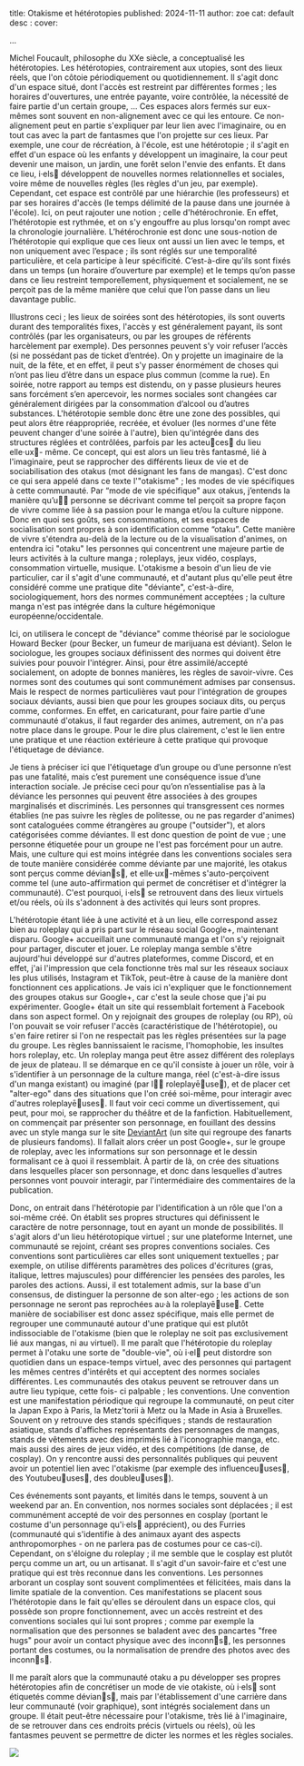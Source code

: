 title: Otakisme et hétérotopies
published: 2024-11-11
author: zoe
cat: default
desc : 
cover: 

...




Michel Foucault, philosophe du XXe siècle, a conceptualisé les hétérotopies. Les hétérotopies, contrairement aux utopies, sont des lieux réels, que l'on côtoie périodiquement ou quotidiennement. Il s'agit donc d'un espace situé, dont l'accès est restreint par différentes formes ; les horaires d'ouvertures, une entrée payante, voire contrôlée, la nécessité de faire partie d'un certain groupe, ...
Ces espaces alors fermés sur eux-mêmes sont souvent en non-alignement avec ce qui les entoure. Ce non-alignement peut en partie s'expliquer par leur lien avec l'imaginaire, ou en tout cas avec la part de fantasmes que l'on projette sur ces lieux. Par exemple, une cour de récréation, à l'école, est une hétérotopie ; il s'agit en effet d'un espace où les enfants y développent un imaginaire, la cour peut devenir une maison, un jardin, une forêt selon l'envie des enfants. Et dans ce lieu, i·els󵜀 développent de nouvelles normes relationnelles et sociales, voire même de nouvelles règles (les règles d'un jeu, par exemple). Cependant, cet espace est contrôlé par une hiérarchie (les professeurs) et par ses horaires d'accès (le temps délimité de la pause dans une journée à l'école). Ici, on peut rajouter une notion ; celle d'hétérochronie.
En effet, l'hétérotopie est rythmée, et on s'y engouffre au plus lorsqu'on rompt avec la chronologie journalière. L’hétérochronie est donc une sous-notion de l’hétérotopie qui explique que ces lieux ont aussi un lien avec le temps, et non uniquement avec l’espace ; ils sont réglés sur une temporalité particulière, et cela participe à leur spécificité. C’est-à-dire qu'ils sont fixés dans un temps (un horaire d’ouverture par exemple) et le temps qu’on passe dans ce lieu restreint temporellement, physiquement et socialement, ne se perçoit pas de la même manière que celui que l’on passe dans un lieu davantage public.
<br>

Illustrons ceci ; les lieux de soirées sont des hétérotopies, ils sont ouverts durant des temporalités fixes, l'accès y est généralement payant, ils sont contrôlés (par les organisateurs, ou par les groupes de référents harcèlement par exemple). Des personnes peuvent s’y voir refuser l’accès (si ne possédant pas de ticket d’entrée). On y projette un imaginaire de la nuit, de la fête, et en effet, il peut s'y passer énormément de choses qui n’ont pas lieu d’être dans un espace plus commun (comme la rue). En soirée, notre rapport au temps est distendu, on y passe plusieurs heures sans forcément s’en apercevoir, les normes sociales sont changées car généralement dirigées par la consommation d’alcool ou d’autres substances.
L'hétérotopie semble donc être une zone des possibles, qui peut alors être réappropriée, recréée, et évoluer (les normes d'une fête peuvent changer d'une soirée à l'autre), bien qu'intégrée dans des structures réglées et contrôlées, parfois par les acteu󴕰ces󵜀 du lieu elle·ux󵜀- même.
Ce concept, qui est alors un lieu très fantasmé, lié à l'imaginaire, peut se rapprocher des différents lieux de vie et de sociabilisation des otakus (mot désignant les fans de mangas). C'est donc ce qui sera appelé dans ce texte l'"otakisme" ; les modes de vie spécifiques à cette communauté. Par “mode de vie spécifique" aux otakus, j’entends la manière qu’u󳜠󵜀 personne se décrivant comme tel perçoit sa propre façon de vivre comme liée à sa passion pour le manga et/ou la culture nippone. Donc en quoi ses goûts, ses consommations, et ses espaces de socialisation sont propres à son identification comme “otaku”. Cette manière de vivre s'étendra au-delà de la lecture ou de la visualisation d'animes, on entendra ici "otaku" les personnes qui concentrent une majeure partie de leurs activités à la culture manga ; roleplays, jeux vidéo, cosplays, consommation virtuelle, musique.
L'otakisme a besoin d'un lieu de vie particulier, car il s'agit d'une communauté, et d'autant plus qu'elle peut être considéré comme une pratique dite "déviante", c'est-à-dire, sociologiquement, hors des normes communément acceptées ; la culture manga n'est pas intégrée dans la culture hégémonique européenne/occidentale.
<br>

Ici, on utilisera le concept de "déviance" comme théorisé par le sociologue Howard Becker (pour Becker, un fumeur de marijuana est déviant). Selon le sociologue, les groupes sociaux définissent des normes qui doivent être suivies pour pouvoir l'intégrer. Ainsi, pour être assimilé/accepté socialement, on adopte de bonnes manières, les règles de savoir-vivre. Ces normes sont des coutumes qui sont communément admises par consensus. Mais le respect de normes particulières vaut pour l'intégration de groupes sociaux déviants, aussi bien que pour les groupes sociaux dits, ou perçus comme, conformes. En effet, en caricaturant, pour faire partie d'une communauté d'otakus, il faut regarder des animes, autrement, on n'a pas notre place dans le groupe. Pour le dire plus clairement, c'est le lien entre une pratique et une réaction extérieure à cette pratique qui provoque l'étiquetage de déviance.
<br>

Je tiens à préciser ici que l'étiquetage d’un groupe ou d’une personne n’est pas une fatalité, mais c’est purement une conséquence issue d’une interaction sociale. Je précise ceci pour qu’on n’essentialise pas à la déviance les personnes qui peuvent être associées à des groupes marginalisés et discriminés.
Les personnes qui transgressent ces normes établies (ne pas suivre les règles de politesse, ou ne pas regarder d'animes) sont cataloguées comme étrangères au groupe ("outsider"), et alors catégorisées comme déviantes. Il est donc question de point de vue ; une personne étiquetée pour un groupe ne l'est pas forcément pour un autre. Mais, une culture qui est moins intégrée dans les conventions sociales sera de toute manière considérée comme déviante par une majorité, les otakus sont perçus comme dévian󴤐s󵜀, et elle·ux󵜀-mêmes s'auto-perçoivent comme tel (une auto-affirmation qui permet de concrétiser et d'intégrer la communauté). C'est pourquoi, i·els󵜀 se retrouvent dans des lieux virtuels et/ou réels, où ils s'adonnent à des activités qui leurs sont propres.
<br>

L'hétérotopie étant liée à une activité et à un lieu, elle correspond assez bien au roleplay qui a pris part sur le réseau social Google+, maintenant disparu. Google+ accueillait une communauté manga et l'on s'y rejoignait pour partager, discuter et jouer. Le roleplay manga semble s'être aujourd'hui développé sur d'autres plateformes, comme Discord, et en effet, j'ai l'impression que cela fonctionne très mal sur les réseaux sociaux les plus utilisés, Instagram et TikTok, peut-être à cause de la manière dont fonctionnent ces applications. Je vais ici n'expliquer que le fonctionnement des groupes otakus sur Google+, car c'est la seule chose que j'ai pu expérimenter.
Google+ était un site qui ressemblait fortement à Facebook dans son aspect formel. On y rejoignait des groupes de roleplay (ou RP), où l'on pouvait se voir refuser l'accès (caractéristique de l'hétérotopie), ou s'en faire retirer si l'on ne respectait pas les règles présentées sur la page du groupe. Les règles bannissaient le racisme, l'homophobie, les insultes hors roleplay, etc.
Un roleplay manga peut être assez différent des roleplays de jeux de plateau. Il se démarque en ce qu'il consiste à jouer un rôle, voir à s'identifier à un personnage de la culture manga, réel (c'est-à-dire issus d'un manga existant) ou imaginé (par l󱤐󵜀 roleplayē󴔐use󵜀), et de placer cet "alter-ego" dans des situations que l'on créé soi-même, pour interagir avec d'autres roleplayē󴔐uses󵜀. Il faut voir ceci comme un divertissement, qui peut, pour moi, se rapprocher du théâtre et de la fanfiction.
Habituellement, on commençait par présenter son personnage, en fouillant des dessins avec un style manga sur le site [DeviantArt](https://www.deviantart.com/) (un site qui regroupe des fanarts de plusieurs fandoms). Il fallait alors créer un post Google+, sur le groupe de roleplay, avec les informations sur son personnage et le dessin formalisant ce à quoi il ressemblait. À partir de là, on crée des situations dans lesquelles placer son personnage, et donc dans lesquelles d'autres personnes vont pouvoir interagir, par l'intermédiaire des commentaires de la publication.
<br>

Donc, on entrait dans l'hétérotopie par l'identification à un rôle que l'on a soi-même créé. On établit ses propres structures qui définissent le caractère de notre personnage, tout en ayant un monde de possibilités.
Il s'agit alors d'un lieu hétérotopique virtuel ; sur une plateforme Internet, une communauté se rejoint, créant ses propres conventions sociales. Ces conventions sont particulières car elles sont uniquement textuelles ; par exemple, on utilise différents paramètres des polices d'écritures (gras, italique, lettres majuscules) pour différencier les pensées des paroles, les paroles des actions. Aussi, il est totalement admis, sur la base d'un consensus, de distinguer la personne de son alter-ego ; les actions de son personnage ne seront pas reprochées au·à la roleplayē󴔐use󵜀. Cette manière de sociabiliser est donc assez spécifique, mais elle permet de regrouper une communauté autour d'une pratique qui est plutôt indissociable de l'otakisme (bien que le roleplay ne soit pas exclusivement lié aux mangas, ni au virtuel). Il me paraît que l'hétérotopie du roleplay permet à l'otaku une sorte de "double-vie", où i·el󵜀 peut distordre son quotidien dans un espace-temps virtuel, avec des personnes qui partagent les mêmes centres d'intérêts et qui acceptent des normes sociales différentes.
Les communautés des otakus peuvent se retrouver dans un autre lieu typique, cette fois- ci palpable ; les conventions. Une convention est une manifestation périodique qui regroupe la communauté, on peut citer la Japan Expo à Paris, la Metz'torii à Metz ou la Made in Asia à Bruxelles. Souvent on y retrouve des stands spécifiques ; stands de restauration asiatique, stands d'affiches représentants des personnages de mangas, stands de vêtements avec des imprimés lié à l'iconographie manga, etc. mais aussi des aires de jeux vidéo, et des compétitions (de danse, de cosplay). On y rencontre aussi des personnalités publiques qui peuvent avoir un potentiel lien avec l'otakisme (par exemple des influenceu󴔐uses󵜀, des Youtubeu󴔐uses󵜀, des doubleu󴔐uses󵜀).
<br>

Ces événements sont payants, et limités dans le temps, souvent à un weekend par an. En convention, nos normes sociales sont déplacées ; il est communément accepté de voir des personnes en cosplay (portant le costume d'un personnage qu'i·els󵜀 apprécient), ou des Furries (communauté qui s'identifie à des animaux ayant des aspects anthropomorphes - on ne parlera pas de costumes pour ce cas-ci). Cependant, on s'éloigne du roleplay ; il me semble que le cosplay est plutôt perçu comme un art, ou un artisanat. Il s'agit d'un savoir-faire et c'est une pratique qui est très reconnue dans les conventions. Les personnes arborant un cosplay sont souvent complimentées et félicitées, mais dans la limite spatiale de la convention.
Ces manifestations se placent sous l'hétérotopie dans le fait qu'elles se déroulent dans un espace clos, qui possède son propre fonctionnement, avec un accès restreint et des conventions sociales qui lui sont propres ; comme par exemple la normalisation que des personnes se baladent avec des pancartes "free hugs" pour avoir un contact physique avec des inconn󵄐s󵜀, les personnes portant des costumes, ou la normalisation de prendre des photos avec des inconn󵄐s󵜀.
<br>

Il me paraît alors que la communauté otaku a pu développer ses propres hétérotopies afin de concrétiser un mode de vie otakiste, où i·els󵜀 sont étiquetés comme dévian󴤐s󵜀, mais par l'établissement d'une carrière dans leur communauté (voir graphique), sont intégrés socialement dans un groupe. Il était peut-être nécessaire pour l'otakisme, très lié à l'imaginaire, de se retrouver dans ces endroits précis (virtuels ou réels), où les fantasmes peuvent se permettre de dicter les normes et les règles sociales.
<br>

*<img src="static/img/zoe-otaku-basker.jpg">*

